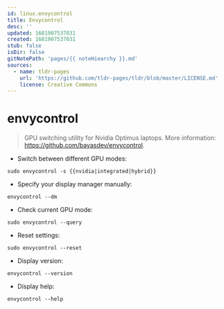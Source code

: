 ```yaml
---
id: linux.envycontrol
title: Envycontrol
desc: ''
updated: 1681907537031
created: 1681907537031
stub: false
isDir: false
gitNotePath: 'pages/{{ noteHiearchy }}.md'
sources:
  - name: tldr-pages
    url: 'https://github.com/tldr-pages/tldr/blob/master/LICENSE.md'
    license: Creative Commons
---
```

# envycontrol

> GPU switching utility for Nvidia Optimus laptops.
> More information: <https://github.com/bayasdev/envycontrol>.

- Switch between different GPU modes:

`sudo envycontrol -s {{nvidia|integrated|hybrid}}`

- Specify your display manager manually:

`envycontrol --dm`

- Check current GPU mode:

`sudo envycontrol --query`

- Reset settings:

`sudo envycontrol --reset`

- Display version:

`envycontrol --version`

- Display help:

`envycontrol --help`

